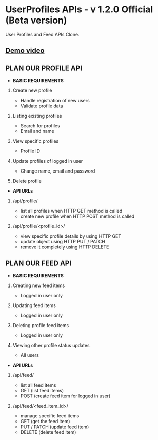 # UserProfiles APIs - v 1.2.0 Official (Beta version)
User Profiles and Feed APIs Clone.
## [Demo video](https://www.linkedin.com/feed/update/urn:li:activity:7077500605937664000/)

## PLAN OUR PROFILE API
- **BASIC REQUIREMENTS**
1. Create new profile 
   - Handle registration of new users
   - Validate profile data 
   
2. Listing existing profiles
   - Search for profiles
   - Email and name
   
3. View specific profiles
   - Profile ID
   
4. Update profiles of logged in user
   - Change name, email and password
   
5. Delete profile


- **API URLs**
1. /api/profile/
   - list all profiles when HTTP GET method is called
   - create new profile when HTTP POST method is called

2. /api/profile/<profile_id>/
   - view specific profile details by using HTTP GET
   - update object using HTTP PUT / PATCH
   - remove it completely using HTTP DELETE 

## PLAN OUR FEED API
- **BASIC REQUIREMENTS**
1. Creating new feed items
   - Logged in user only
3. Updating feed items
   - Logged in user only
5. Deleting profile feed items
   - Logged in user only

6. Viewing other profile status updates
   - All users
  
- **API URLs**
1. /api/feed/
   - list all feed items
   - GET (list feed items)
   - POST (create feed item for logged in user)

2. /api/feed/<feed_item_id>/
   - manage specific feed items
   - GET (get the feed item)
   - PUT / PATCH (update feed item)
   - DELETE (delete feed item)
